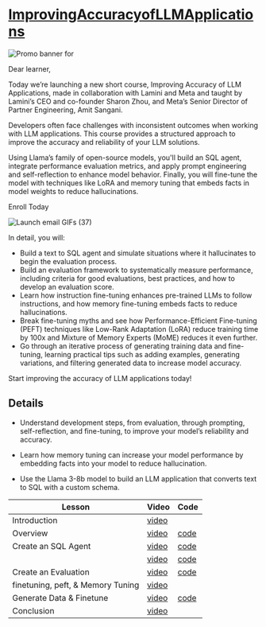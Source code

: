 # [ImprovingAccuracyofLLMApplications](https://learn.deeplearning.ai/courses/improving-accuracy-of-llm-applications)

![Promo banner for](https://ci3.googleusercontent.com/meips/ADKq_NYWT9cJdmzYtGStFtE7-E-zAW5Z2Mxq8SuimEjutVQGti2KdWzMewhPUOT8NZTLVz-Ey-AciitpzlhM-1UUMKQjwDpzArXEdsw3M6TWiVVmyOWtwYNjXGolnlXYA16tHd3MhqLzYrwwXjsTGfbBxmvJlWFtgO46cFk8M1NYP-4hwT9ygYbDRVyM1ky1jSdJxaAQsOojyMwLSVfZL3GVPsOnlFK6QYlatrXomaJRdRPPVRY78zpoy1gBkoCmffONFqfx9LKn79phJxBxC8j28us2hAmNRQZjsGckJJlMeo0IxVtWz6EGSKwAmSuvLt_GOvDUDMuygyfF=s0-d-e1-ft#https://info.deeplearning.ai/hs-fs/hubfs/The%20Batch%20ads%20and%20exclusive%20banners%20-%202024-08-13T091442.999.png?width=1120&upscale=true&name=The%20Batch%20ads%20and%20exclusive%20banners%20-%202024-08-13T091442.999.png)

Dear learner, 

 

Today we’re launching a new short course, Improving Accuracy of LLM Applications, made in collaboration with Lamini and Meta and taught by Lamini’s CEO and co-founder Sharon Zhou, and Meta’s Senior Director of Partner Engineering, Amit Sangani.

 

Developers often face challenges with inconsistent outcomes when working with LLM applications. This course provides a structured approach to improve the accuracy and reliability of your LLM solutions.

 

Using Llama’s family of open-source models, you'll build an SQL agent, integrate performance evaluation metrics, and apply prompt engineering and self-reflection to enhance model behavior. Finally, you will fine-tune the model with techniques like LoRA and memory tuning that embeds facts in model weights to reduce hallucinations.

Enroll Today

![Launch email GIFs (37)](https://ci3.googleusercontent.com/meips/ADKq_NYDUaeiC__D4-1e6u0KWVVMWlEQKsRAopUZGkXgkX9vDvxY3kTa94Hy-Nsera4ozXL5NGqTCaIwAVxSh9WadO8TQ_D5FH-QanyvBsTQyV185AgVHum38Wq_H6YKLKk5KLB5HqIXKCaF34mi8FItBxGjrYR8uifFM8heH6CMDL-KseQqdJfk4eFK6Wgdplj1eEoV_ECQu4C8QhOvVI4e=s0-d-e1-ft#https://info.deeplearning.ai/hs-fs/hubfs/Launch%20email%20GIFs%20(37).gif?width=1120&upscale=true&name=Launch%20email%20GIFs%20(37).gif)

In detail, you will:

  -  Build a text to SQL agent and simulate situations where it hallucinates to begin the evaluation process.
  -  Build an evaluation framework to systematically measure performance, including criteria for good evaluations, best practices, and how to develop an evaluation score.
  -  Learn how instruction fine-tuning enhances pre-trained LLMs to follow instructions, and how memory fine-tuning embeds facts to reduce hallucinations. 
  -  Break fine-tuning myths and see how Performance-Efficient Fine-tuning (PEFT) techniques like Low-Rank Adaptation (LoRA) reduce training time by 100x and Mixture of Memory Experts (MoME) reduces it even further. 
  -  Go through an iterative process of generating training data and fine-tuning, learning practical tips such as adding examples, generating variations, and filtering generated data to increase model accuracy.

Start improving the accuracy of LLM applications today!

## Details
- Understand development steps, from evaluation, through prompting, self-reflection, and fine-tuning, to improve your model’s reliability and accuracy.

- Learn how memory tuning can increase your model performance by embedding facts into your model to reduce hallucination.

- Use the Llama 3-8b model to build an LLM application that converts text to SQL with a custom schema.


|Lesson|Video|Code|
|-|-|-|
|Introduction|[video](https://dyckms5inbsqq.cloudfront.net/Lamini/C1/L0/sc-Lamini-C1-L0-master.m3u8)||
|Overview|[video](https://dyckms5inbsqq.cloudfront.net/Lamini/C1/L1/sc-Lamini-C1-L1-master.m3u8)|[code](./L1/)|
|Create an SQL Agent|[video](https://dyckms5inbsqq.cloudfront.net/Lamini/C1/L2/sc-Lamini-C1-L2-master.m3u8)|[code](./L2/)|
||[video](https://dyckms5inbsqq.cloudfront.net/Lamini/C1/L3/sc-Lamini-C1-L3-master.m3u8)|[code](./L3/)|
|Create an Evaluation|[video](https://dyckms5inbsqq.cloudfront.net/Lamini/C1/L3/sc-Lamini-C1-L3-master.m3u8)|[code](./L3/)|
|finetuning, peft, & Memory Tuning|[video](https://dyckms5inbsqq.cloudfront.net/Lamini/C1/L4/sc-Lamini-C1-L4-master.m3u8)||
|Generate Data & Finetune|[video](https://dyckms5inbsqq.cloudfront.net/Lamini/C1/L5/sc-Lamini-C1-L5-master.m3u8)|[code](./L5/)|
|Conclusion|[video](https://dyckms5inbsqq.cloudfront.net/Lamini/C1/Conclusion/sc-Lamini-C1-Conclusion-master.m3u8)||